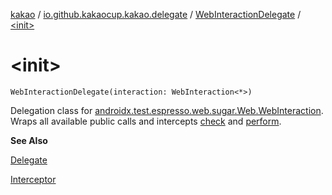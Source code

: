 [kakao](../../index.md) / [io.github.kakaocup.kakao.delegate](../index.md) / [WebInteractionDelegate](index.md) / [&lt;init&gt;](./-init-.md)

# &lt;init&gt;

`WebInteractionDelegate(interaction: WebInteraction<*>)`

Delegation class for [androidx.test.espresso.web.sugar.Web.WebInteraction](#).
Wraps all available public calls and intercepts [check](check.md) and [perform](perform.md).

**See Also**

[Delegate](../-delegate/index.md)

[Interceptor](../../io.github.kakaocup.kakao.intercept/-interceptor/index.md)

